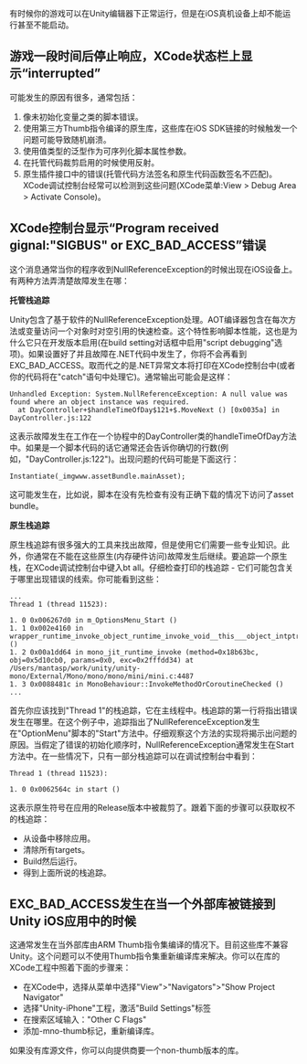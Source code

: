 有时候你的游戏可以在Unity编辑器下正常运行，但是在iOS真机设备上却不能运行甚至不能启动。

## 游戏一段时间后停止响应，XCode状态栏上显示“interrupted”

可能发生的原因有很多，通常包括：

1. 像未初始化变量之类的脚本错误。
2. 使用第三方Thumb指令编译的原生库，这些库在iOS SDK链接的时候触发一个问题可能导致随机崩溃。
3. 使用值类型的泛型作为可序列化脚本属性参数。
4. 在托管代码裁剪启用的时候使用反射。
5. 原生插件接口中的错误(托管代码方法签名和原生代码函数签名不匹配)。XCode调试控制台经常可以检测到这些问题(XCode菜单:View > Debug Area > Activate Console)。

## XCode控制台显示“Program received gignal:"SIGBUS" or EXC_BAD_ACCESS”错误

这个消息通常当你的程序收到NullReferenceException的时候出现在iOS设备上。有两种方法弄清楚故障发生在哪：

**托管栈追踪**

Unity包含了基于软件的NullReferenceException处理。AOT编译器包含在每次方法或变量访问一个对象时对空引用的快速检查。这个特性影响脚本性能，这也是为什么它只在开发版本启用(在build setting对话框中启用"script debugging"选项)。如果设置好了并且故障在.NET代码中发生了，你将不会再看到EXC_BAD_ACCESS。取而代之的是.NET异常文本将打印在XCode控制台中(或者你的代码将在"catch"语句中处理它)。通常输出可能会是这样：
```
Unhandled Exception: System.NullReferenceException: A null value was found where an object instance was required.
  at DayController+$handleTimeOfDay$121+$.MoveNext () [0x0035a] in DayController.js:122 
```
这表示故障发生在工作在一个协程中的DayController类的handleTimeOfDay方法中。如果是一个脚本代码的话它通常还会告诉你确切的行数(例如，"DayController.js:122")。出现问题的代码可能是下面这行：
```
Instantiate(_imgwww.assetBundle.mainAsset);
```
这可能发生在，比如说，脚本在没有先检查有没有正确下载的情况下访问了asset bundle。

**原生栈追踪**

原生栈追踪有很多强大的工具来找出故障，但是使用它们需要一些专业知识。此外，你通常在不能在这些原生(内存硬件访问)故障发生后继续。要追踪一个原生栈，在XCode调试控制台中键入bt all。仔细检查打印的栈追踪 - 它们可能包含关于哪里出现错误的线索。你可能看到这些：
```
...
Thread 1 (thread 11523): 

1. 0 0x006267d0 in m_OptionsMenu_Start ()
1. 1 0x002e4160 in wrapper_runtime_invoke_object_runtime_invoke_void__this___object_intptr_intptr_intptr ()
1. 2 0x00a1dd64 in mono_jit_runtime_invoke (method=0x18b63bc, obj=0x5d10cb0, params=0x0, exc=0x2fffdd34) at /Users/mantasp/work/unity/unity-mono/External/Mono/mono/mono/mini/mini.c:4487
1. 3 0x0088481c in MonoBehaviour::InvokeMethodOrCoroutineChecked ()
...
```
首先你应该找到"Thread 1"的栈追踪，它在主线程中。栈追踪的第一行将指出错误发生在哪里。在这个例子中，追踪指出了NullReferenceException发生在"OptionMenu"脚本的"Start"方法中。仔细观察这个方法的实现将揭示出问题的原因。当假定了错误的初始化顺序时，NullReferenceException通常发生在Start方法中。在一些情况下，只有一部分栈追踪可以在调试控制台中看到：
```
Thread 1 (thread 11523): 

1. 0 0x0062564c in start ()
```
这表示原生符号在应用的Release版本中被裁剪了。跟着下面的步骤可以获取权不的栈追踪：
- 从设备中移除应用。
- 清除所有targets。
- Build然后运行。
- 得到上面所说的栈追踪。

## EXC_BAD_ACCESS发生在当一个外部库被链接到Unity iOS应用中的时候

这通常发生在当外部库由ARM Thumb指令集编译的情况下。目前这些库不兼容Unity。这个问题可以不使用Thumb指令集重新编译库来解决。你可以在库的XCode工程中照着下面的步骤来：

- 在XCode中，选择从菜单中选择"View">"Navigators">"Show Project Navigator"
- 选择"Unity-iPhone"工程，激活"Build Settings"标签
- 在搜索区域输入："Other C Flags"
- 添加-mno-thumb标记，重新编译库。

如果没有库源文件，你可以向提供商要一个non-thumb版本的库。
